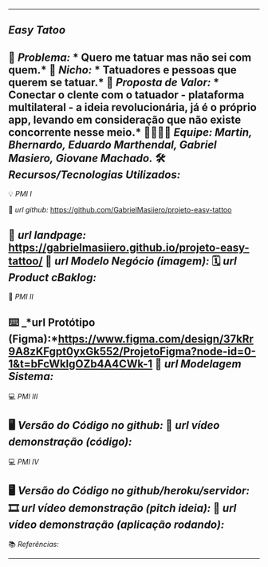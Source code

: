 -------------------
*Easy Tatoo*
-------------------
🙁 _*Problema:*_ * Quero me tatuar mas não sei com quem.*
🙂 _*Nicho:*_ * Tatuadores e pessoas que querem se tatuar.*
🎁 _*Proposta de Valor:*_ * Conectar o clente com o tatuador - plataforma multilateral - a ideia revolucionária, já é o próprio app, levando em consideração que não existe concorrente nesse meio.*
🧑‍💻👩‍💻 _*Equipe:*_ *Martin, Bhernardo, Eduardo Marthendal, Gabriel Masiero, Giovane Machado.*
🛠️ _*Recursos/Tecnologias Utilizados:*_
-------------------
💡 *PMI I*

🔗 _*url github:*_ https://github.com/GabrielMasiiero/projeto-easy-tattoo

🛬 _*url landpage:*_ https://gabrielmasiiero.github.io/projeto-easy-tattoo/
🤝 _*url Modelo Negócio (imagem):*_
🗓️ _*url Product cBaklog:*_
-------------------
📲 *PMI II*

⌨️ _*url Protótipo (Figma):*https://www.figma.com/design/37kRr9A8zKFgpt0yxGk552/ProjetoFigma?node-id=0-1&t=bFcWklgOZb4A4CWk-1
📝 _*url Modelagem Sistema:*_
-------------------
💻 *PMI III*

🖥️ _*Versão do Código no github:*_
🎥 _*url vídeo demonstração (código):*_
-------------------
💻 *PMI IV*

🖥️ _*Versão do Código no github/heroku/servidor:*_
🎞️ _*url vídeo demonstração (pitch ideia):*_
🎥 _*url vídeo demonstração (aplicação rodando):*_
-------------------
📚 *Referências:*

-------------------





